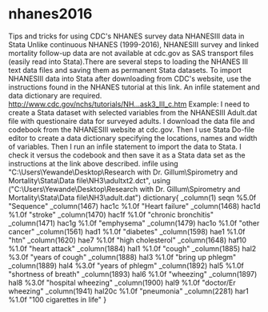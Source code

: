 # nhanes2016
Tips and tricks for using CDC's NHANES survey data
NHANESIII data in Stata
Unlike continuous NHANES (1999-2016), NHANESIII survey and linked mortality follow-up data are not available at cdc.gov as SAS transport files (easily read into Stata).There are several steps to loading the NHANES III text data files and saving them as permanent Stata datasets. To import NHANESIII data into Stata after downloading from CDC's website, use the instructions found in the NHANES tutorial at this link. An infile statement and data dictionary are required.
http://www.cdc.gov/nchs/tutorials/NH...ask3_III_c.htm
Example:
I need to create a Stata dataset with selected variables from the NHANESIII Adult.dat file with questionaire data for surveyed adults. I download the data file and codebook from the NHANESIII website at cdc.gov. Then I use Stata Do-file editor to create a data dictionary specifying the locations, names and width of variables. Then I run an infile statement to import the data to Stata. I check it versus the codebook and then save it as a Stata data set as the instructions at the link above described.
infile using "C:\Users\Yewande\Desktop\Research with Dr. Gillum\Spirometry and Mortality\Stata\Data file\NH3\adultxt2.dct", using ("C:\Users\Yewande\Desktop\Research with Dr. Gillum\Spirometry and Mortality\Stata\Data file\NH3\adult.dat")
dictionary{
_column(1)      seqn	%5.0f		"Sequence"
_column(1467)	hac1c	%1.0f		"Heart failure"
_column(1468)	hac1d	%1.0f		"stroke"
_column(1470)	hac1f	%1.0f		"chronic bronchitis"
_column(1471)	hac1g	%1.0f		"emphysema"
_column(1479)	hac1o	%1.0f		"other cancer"
_column(1561)	had1	%1.0f		"diabetes"
_column(1598)	hae1	%1.0f		"htn"
_column(1620)	hae7	%1.0f		"high cholesterol"
_column(1648)	haf10	%1.0f		"heart attack"
_column(1884)	hal1	%1.0f		"cough"
_column(1885)	hal2	%3.0f		"years of cough"
_column(1888)	hal3	%1.0f		"bring up phlegm"
_column(1889)	hal4	%3.0f		"years of phlegm"
_column(1892)	hal5	%1.0f		"shortness of breath"
_column(1893)	hal6	%1.0f		"wheezing"
_column(1897)	hal8	%3.0f		"hospital wheezing"
_column(1900)	hal9	%1.0f		"doctor/Er wheezing"
_column(1941)	hal20c	%1.0f		"pneumonia"
_column(2281)	har1	%1.0f		"100 cigarettes in life"
}

